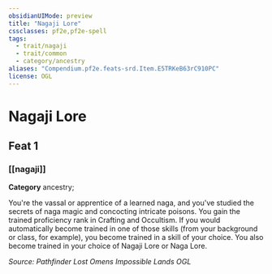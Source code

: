 ```yaml
---
obsidianUIMode: preview
title: "Nagaji Lore"
cssclasses: pf2e,pf2e-spell
tags:
  - trait/nagaji
  - trait/common
  - category/ancestry
aliases: "Compendium.pf2e.feats-srd.Item.E5TRKeB63rC910PC"
license: OGL
---
```

# Nagaji Lore
## Feat 1
### [[nagaji]]

**Category** ancestry; 




You're the vassal or apprentice of a learned naga, and you've studied the secrets of naga magic and concocting intricate poisons. You gain the trained proficiency rank in Crafting and Occultism. If you would automatically become trained in one of those skills (from your background or class, for example), you become trained in a skill of your choice. You also become trained in your choice of Nagaji Lore or Naga Lore.

*Source: Pathfinder Lost Omens Impossible Lands*
*OGL*